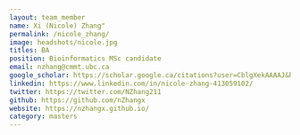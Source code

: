 ```yaml
---
layout: team_member
name: Xi (Nicole) Zhang"
permalink: /nicole_zhang/
image: headshots/nicole.jpg
titles: BA
position: Bioinformatics MSc candidate
email: nzhang@cmmt.ubc.ca
google_scholar: https://scholar.google.ca/citations?user=CblgXekAAAAJ&hl=en
linkedin: https://www.linkedin.com/in/nicole-zhang-413059102/
twitter: https://twitter.com/NZhang211
github: https://github.com/nZhangx
website: https://nzhangx.github.io/ 
category: masters
---
```

